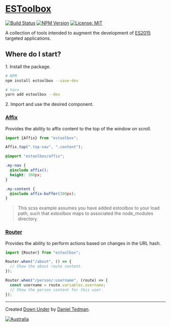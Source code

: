 
# [ESToolbox](https://dbtedman.github.io/estoolbox/)

[![Build Status](https://travis-ci.org/dbtedman/estoolbox.svg?branch=master)](https://travis-ci.org/dbtedman/estoolbox) [![NPM Version](https://img.shields.io/npm/v/estoolbox.svg)](https://www.npmjs.com/package/estoolbox) [![License: MIT](https://img.shields.io/badge/License-MIT-yellow.svg)](LICENSE.md)

A collection of tools intended to augment the development of [ES2015](https://en.wikipedia.org/wiki/ECMAScript#6th_Edition_-_ECMAScript_2015) targeted applications.

## Where do I start?

1\. Install the package.

```bash
# NPM
npm install estoolbox --save-dev

# Yarn
yarn add estoolbox --dev
```

2\. Import and use the desired component.

### [Affix](src/affix.js)

Provides the ability to affix content to the top of the window on scroll.

```javascript
import {Affix} from "estoolbox";

Affix.top(".top-nav", ".content");
```

```scss
@import "estoolbox/affix";

.my-nav {
  @include affix();
  height: 300px;
}

.my-content {
  @include affix-buffer(300px);
}
```

> This scss example assumes you have added estoolbox to your load path, such that estoolbox maps to associated the node_modules directory.

### [Router](src/router.js)

Provides the ability to perform actions based on changes in the URL hash.

```javascript
import {Router} from "estoolbox";

Router.when("/about", () => {
  // Show the about route content.
});

Router.when("/person/:username", (route) => {
  const username = route.variables.username;
  // Show the person content for this user.
});
```
---

Created [Down Under](https://en.wikipedia.org/wiki/Australia) by [Daniel Tedman](https://danieltedman.com).

[![Australia](https://danieltedman.com/images/Australia.png)](https://en.wikipedia.org/wiki/Australia)
